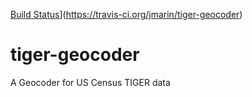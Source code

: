 [Build Status](https://travis-ci.org/jmarin/tiger-geocoder.svg?branch=master)](https://travis-ci.org/jmarin/tiger-geocoder)

# tiger-geocoder
A Geocoder for US Census TIGER data
